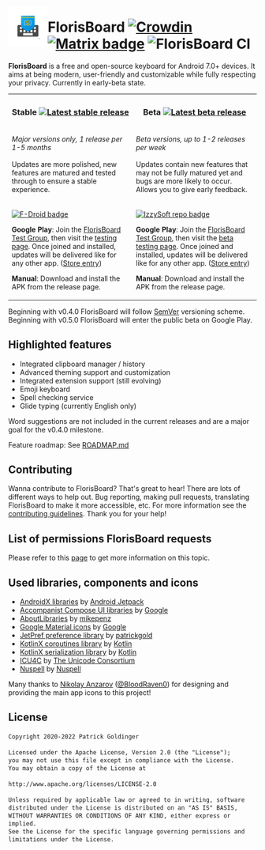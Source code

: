 <img align="left" width="80" height="80"
src=".github/repo_icon.png" alt="App icon">

# FlorisBoard [![Crowdin](https://badges.crowdin.net/florisboard/localized.svg)](https://crowdin.florisboard.patrickgold.dev) [![Matrix badge](https://img.shields.io/badge/chat-%23florisboard%3amatrix.org-blue)](https://matrix.to/#/#florisboard:matrix.org) ![FlorisBoard CI](https://github.com/florisboard/florisboard/workflows/FlorisBoard%20CI/badge.svg?event=push)

**FlorisBoard** is a free and open-source keyboard for Android 7.0+
devices. It aims at being modern, user-friendly and customizable while
fully respecting your privacy. Currently in early-beta state.

<table>
<tr>
<th align="center" width="50%">
<h3>Stable <a href="https://github.com/florisboard/florisboard/releases/latest"><img alt="Latest stable release" src="https://img.shields.io/github/v/release/florisboard/florisboard"></a></h3>
</th>
<th align="center" width="50%">
<h3>Beta <a href="https://github.com/florisboard/florisboard/releases"><img alt="Latest beta release" src="https://img.shields.io/github/v/release/florisboard/florisboard?include_prereleases"></a></h3>
</th>
</tr>
<tr>
<td valign="top">
<p><i>Major versions only, 1 release per 1-5 months</i><br><br>Updates are more polished, new features are matured and tested through to ensure a stable experience.</p>
</td>
<td valign="top">
<p><i>Beta versions, up to 1-2 releases per week</i><br><br>Updates contain new features that may not be fully matured yet and bugs are more likely to occur. Allows you to give early feedback.</p>
</td>
</tr>
<tr>
<td valign="top">
<p><a href="https://f-droid.org/packages/smartkeyboard"><img src="https://fdroid.gitlab.io/artwork/badge/get-it-on.png" height="64" alt="F-Droid badge"></a></p>
<p>

**Google Play**: Join the [FlorisBoard Test Group](https://groups.google.com/g/florisboard-public-alpha-test), then visit the [testing page](https://play.google.com/apps/testing/smartkeyboard). Once joined and installed, updates will be delivered like for any other app. ([Store entry](https://play.google.com/store/apps/details?id=smartkeyboard))

</p>
<p>

**Manual**: Download and install the APK from the release page.

</p>
</td>
<td valign="top">
<p><a href="https://apt.izzysoft.de/fdroid/index/apk/smartkeyboard.beta"><img src="https://gitlab.com/IzzyOnDroid/repo/-/raw/master/assets/IzzyOnDroid.png" height="64" alt="IzzySoft repo badge"></a></p>
<p>

**Google Play**: Join the [FlorisBoard Test Group](https://groups.google.com/g/florisboard-public-alpha-test), then visit the [beta testing page](https://play.google.com/apps/testing/smartkeyboard.beta). Once joined and installed, updates will be delivered like for any other app. ([Store entry](https://play.google.com/store/apps/details?id=smartkeyboard.beta))

</p>
<p>

**Manual**: Download and install the APK from the release page.

</p>
</td>
</tr>
</table>

Beginning with v0.4.0 FlorisBoard will follow [SemVer](https://semver.org/#summary) versioning scheme.
Beginning with v0.5.0 FlorisBoard will enter the public beta on Google Play.

## Highlighted features
- Integrated clipboard manager / history
- Advanced theming support and customization
- Integrated extension support (still evolving)
- Emoji keyboard
- Spell checking service
- Glide typing (currently English only)

Word suggestions are not included in the current releases and are a major goal for the v0.4.0 milestone.

Feature roadmap: See [ROADMAP.md](ROADMAP.md)

## Contributing
Wanna contribute to FlorisBoard? That's great to hear! There are lots of
different ways to help out. Bug reporting, making pull requests,
translating FlorisBoard to make it more accessible, etc. For more
information see the [contributing guidelines](CONTRIBUTING.md). Thank
you for your help!

## List of permissions FlorisBoard requests
Please refer to this [page](https://github.com/florisboard/florisboard/wiki/List-of-permissions-FlorisBoard-requests)
to get more information on this topic.

## Used libraries, components and icons
* [AndroidX libraries](https://github.com/androidx/androidx) by
  [Android Jetpack](https://github.com/androidx)
* [Accompanist Compose UI libraries](https://github.com/google/accompanist/) by
  [Google](https://github.com/google)
* [AboutLibraries](https://github.com/mikepenz/AboutLibraries) by
  [mikepenz](https://github.com/mikepenz)
* [Google Material icons](https://github.com/google/material-design-icons) by
  [Google](https://github.com/google)
* [JetPref preference library](https://github.com/patrickgold/jetpref) by
  [patrickgold](https://github.com/patrickgold)
* [KotlinX coroutines library](https://github.com/Kotlin/kotlinx.coroutines) by
  [Kotlin](https://github.com/Kotlin)
* [KotlinX serialization library](https://github.com/Kotlin/kotlinx.serialization) by
  [Kotlin](https://github.com/Kotlin)
* [ICU4C](https://github.com/unicode-org/icu) by
  [The Unicode Consortium](https://github.com/unicode-org)
* [Nuspell](https://github.com/nuspell/nuspell) by
  [Nuspell](https://github.com/nuspell)

Many thanks to [Nikolay Anzarov](https://www.behance.net/nikolayanzarov) ([@BloodRaven0](https://github.com/BloodRaven0)) for designing and providing the main app icons to this project!

## License
```
Copyright 2020-2022 Patrick Goldinger

Licensed under the Apache License, Version 2.0 (the "License");
you may not use this file except in compliance with the License.
You may obtain a copy of the License at

http://www.apache.org/licenses/LICENSE-2.0

Unless required by applicable law or agreed to in writing, software
distributed under the License is distributed on an "AS IS" BASIS,
WITHOUT WARRANTIES OR CONDITIONS OF ANY KIND, either express or implied.
See the License for the specific language governing permissions and
limitations under the License.
```
